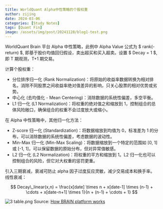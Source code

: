 ```yaml
---
title: WorldQuant Alpha中性策略的个股权重
author: zijing
date: 2024-03-06
categories: [Study Notes]
tags: [Quant Fin]
image: /assets/img/post/20241128/blog1-test.png
---
```


WorldQuant Brain 平台 Alpha 中性策略，此例中 Alpha Value 公式为 $ rank(-return) $, 即基于股价均值回归假设，卖出超买和买入超卖。设置 $ Decay = 1 $, 即 T 期观测，T+1 期交易。

计算个股权重：

- 分位排序归一化 (Rank Normalization)：将原始的收益率数据转换为相对排名，消除不同股票之间收益率绝对值差异的影响，只关心股票的相对优势或劣势。
- 中心化 (去均值化 - Mean Centering)：消除数据的系统性偏差，多空平衡。
- L1 归一化 (L1 Normalization)：将权重的绝对值之和缩放到 1，控制组合的总体风险敞口，确保组合的权重不会过度放大或缩小。

在 Alpha 中性策略中，其他归一化方法：

- Z-score 归一化 (Standardization)：将数据缩放到均值为 0，标准差为 1 的分布，可以消除数据的系统性偏差，考虑数据的波动性。
- Min-Max 归一化 (Min-Max Scaling)：将数据缩放到一个特定的范围如 [0, 1] 或 [-1, 1]，可以保留数据的原始分布，但对异常值敏感。
- L2 归一化 (L2 Normalization)：将权重的平方和缩放到 1。L2 归一化也可以控制组合的风险，但它对大权重的惩罚更重。

引入三期衰减，衰减可防止 alpha 因子过度反应灵敏，减少交易成本和换手率。线性衰减：

$$
Decay\_linear(x,n) = \frac{x[date] \times n + x[date-1] \times (n-1) + \cdots + x[date-n+1] \times 1}{n + (n-1) + \cdots + 1}
$$

![3 table.png](https://api.worldquantbrain.com/content/images/21_y9-wzhl0hc08V2_q6iBlIGOg=/249/original/3_table.png)
Source: [How BRAIN platform works](https://platform.worldquantbrain.com/learn/documentation/create-alphas/how-brain-platform-works)

